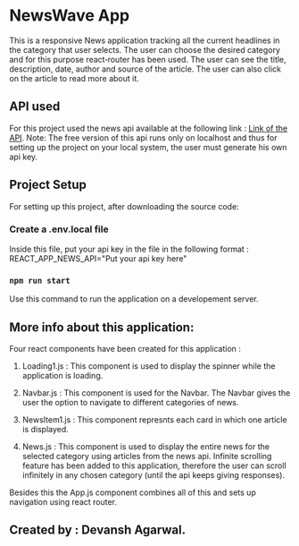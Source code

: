 # NewsWave App

This is a responsive News application tracking all the current headlines in the category that user selects. The user can
choose the desired category and for this purpose react‑router has been used. The user can see the title, description, date, author and source of the article. The user can also click on the article to read more about it.

## API used

For this project used the news api available at the following link : [Link of the API](https://newsapi.org/). Note: The free version of this api runs only on localhost and thus for setting up the project on your local system, the user must generate his own api key.

## Project Setup

For setting up this project, after downloading the source code:

### Create a .env.local file

Inside this file, put your api key in the file in the following format : REACT_APP_NEWS_API="Put your api key here"

### `npm run start`

Use this command to run the application on a developement server.

## More info about this application: 

Four react components have been created for this application : 

1. Loading1.js : This component is used to display the spinner while the application is loading.

2. Navbar.js : This component is used for the Navbar. The Navbar gives the user the option to navigate to different categories of news.

3. NewsItem1.js : This component represnts each card in which one article is displayed. 

4. News.js : This component is used to display the entire news for the selected category using articles from the news api. Infinite scrolling feature has been added to this application, therefore the user can scroll infinitely in any chosen category (until the api keeps giving responses).

Besides this the App.js component combines all of this and sets up navigation using react router.

## Created by : Devansh Agarwal.